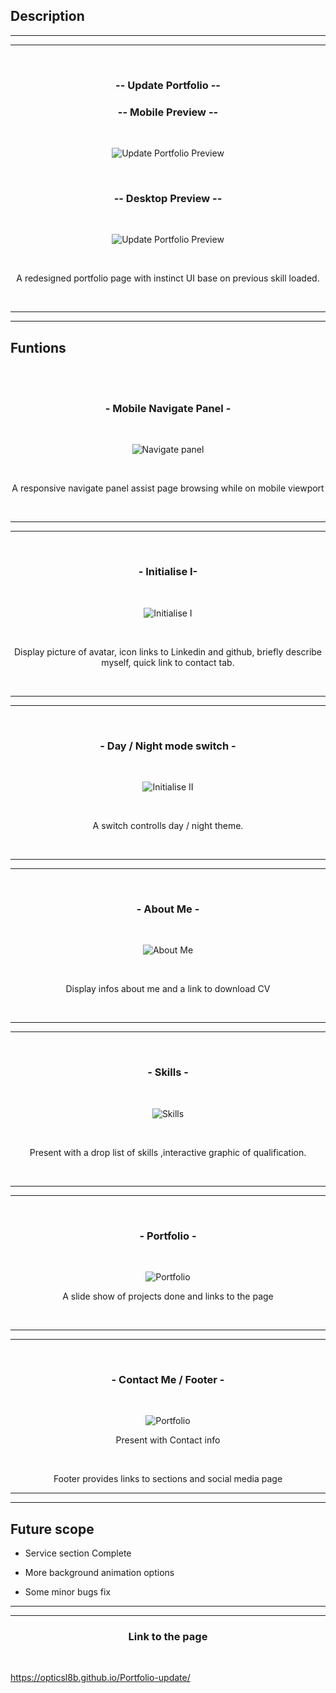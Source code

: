 ## Description

<hr>
<hr>

<br>
<h3 align="center">-- Update Portfolio --</h3>
<h3 align="center">-- Mobile Preview --</h3>
<br>

<p align="center">
<img src="https://i.imgur.com/V7mzS8m.png" title="source: imgur.com" alt="Update Portfolio Preview"/>
</p>

<br>
<h3 align="center">-- Desktop Preview --</h3>
<br>

<p align="center">
<img src="https://i.imgur.com/erNp1js.png" title="source: imgur.com" alt="Update Portfolio Preview"/>
</p>

<br>
<p align="center">
A redesigned portfolio page with instinct UI base on previous skill loaded.</p>
<br>

<hr>
<hr>

<h2>Funtions</h2>
<br>

<br>
<h3 align="center">- Mobile Navigate Panel -</h3>
<br>
<p align="center">
<img src="https://i.imgur.com/CuzkUWA.gif" title="source: imgur.com" alt="Navigate panel"/>
</p>
<br>
<p align="center">
A responsive navigate panel assist page browsing while on mobile viewport</p>
<br>
<hr>
<hr>

<br>
<h3 align="center">- Initialise I-</h3>
<br>

<p align="center">
<img src="https://i.imgur.com/Tp57oPu.gif" title="source: imgur.com" alt="Initialise I"/>
</p>
<br>
<p align="center">
Display picture of avatar, icon links to Linkedin and github, briefly describe myself, quick link to contact tab.
</p>
<br>
<hr>
<hr>

<br>
<h3 align="center">- Day / Night mode switch -</h3>
<br>

<p align="center">
<img src="https://i.imgur.com/og9hzh1.gif" title="source: imgur.com" alt="Initialise II"/>
</p>
<br>
<p align="center">
A switch controlls day / night theme.</p>

<br>



<hr>
<hr>

<br>
<h3 align="center">- About Me -</h3>
<br>
<p align="center">
<img src="https://i.imgur.com/TRGSSev.gif" title="source: imgur.com" alt="About Me"/>
</p>
<br>

<p align="center">Display infos about me and a link to download CV</p>

<br>
<hr>
<hr>

<br>
<h3 align="center">- Skills -</h3>
<br>
<p align="center">
<img src="https://i.imgur.com/dCyr6cw.gif" title="source: imgur.com" alt="Skills"/>
</p>
<br>

<p align="center">Present with a drop list of skills ,interactive graphic of qualification.</p>
<br>
<hr>
<hr>

<br>
<h3 align="center">- Portfolio -</h3>
<br>
<p align="center">
<img src="https://i.imgur.com/MRbTncS.gif" title="source: imgur.com" alt="Portfolio"/>
</p>


<p align="center">A slide show of projects done and links to the page</p>
<br>
<hr>
<hr>


<br>
<h3 align="center">- Contact Me / Footer -</h3>
<br>
<p align="center">
<img src="https://i.imgur.com/MRbTncS.gif" title="source: imgur.com" alt="Portfolio"/>
</p>


<p align="center">Present with Contact info</p>
<br>
<p align="center">Footer provides links to sections and social media page</p>

<hr>
<hr>

<h2>Future scope</h2>

- Service section Complete

- More background animation options

- Some minor bugs fix

<hr>
<hr>

<h3 align="center">Link to the page</h3>
<br>

https://opticsl8b.github.io/Portfolio-update/

